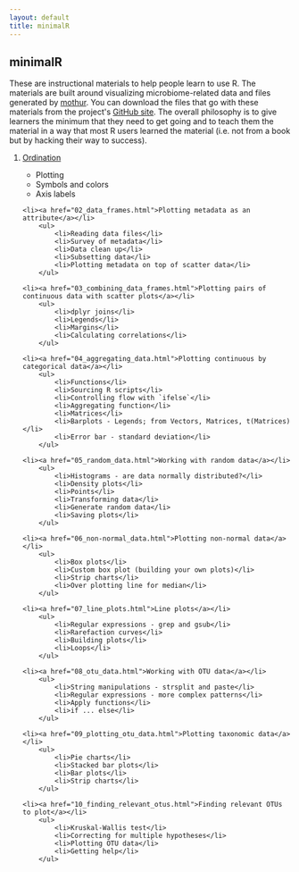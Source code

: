 ```yaml
---
layout: default
title: minimalR
---
```


<div class="index">
	<h2>minimalR</h2>
These are instructional materials to help people learn to use R. The materials are built around visualizing microbiome-related data and files generated by <a href="https://www.mothur.org">mothur</a>. You can download the files that go with these materials from the project's <a href="https://github.com/riffomonas/minimalR/releases/latest">GitHub site</a>. The overall philosophy is to give learners the minimum that they need to get going and to teach them the material in a way that most R users learned the material (i.e. not from a book but by hacking their way to success).

<ol>
	<li><a href="scatter_plots">Ordination</a></li>
		<ul>
			<li>Plotting</li>
			<li>Symbols and colors</li>
			<li>Axis labels</li>
		</ul>

	<li><a href="02_data_frames.html">Plotting metadata as an attribute</a></li>
		<ul>
			<li>Reading data files</li>
			<li>Survey of metadata</li>
			<li>Data clean up</li>
			<li>Subsetting data</li>
			<li>Plotting metadata on top of scatter data</li>
		</ul>

	<li><a href="03_combining_data_frames.html">Plotting pairs of continuous data with scatter plots</a></li>
		<ul>
			<li>dplyr joins</li>
			<li>Legends</li>
			<li>Margins</li>
			<li>Calculating correlations</li>
		</ul>

	<li><a href="04_aggregating_data.html">Plotting continuous by categorical data</a></li>
		<ul>
			<li>Functions</li>
			<li>Sourcing R scripts</li>
			<li>Controlling flow with `ifelse`</li>
			<li>Aggregating function</li>
			<li>Matrices</li>
			<li>Barplots - Legends; from Vectors, Matrices, t(Matrices)</li>
			<li>Error bar - standard deviation</li>
		</ul>

	<li><a href="05_random_data.html">Working with random data</a></li>
		<ul>
			<li>Histograms - are data normally distributed?</li>
			<li>Density plots</li>
			<li>Points</li>
			<li>Transforming data</li>
			<li>Generate random data</li>
			<li>Saving plots</li>
		</ul>

	<li><a href="06_non-normal_data.html">Plotting non-normal data</a></li>
		<ul>
			<li>Box plots</li>
			<li>Custom box plot (building your own plots)</li>
			<li>Strip charts</li>
			<li>Over plotting line for median</li>
		</ul>

	<li><a href="07_line_plots.html">Line plots</a></li>
		<ul>
			<li>Regular expressions - grep and gsub</li>
			<li>Rarefaction curves</li>
			<li>Building plots</li>
			<li>Loops</li>
		</ul>

	<li><a href="08_otu_data.html">Working with OTU data</a></li>
		<ul>
			<li>String manipulations - strsplit and paste</li>
			<li>Regular expressions - more complex patterns</li>
			<li>Apply functions</li>
			<li>if ... else</li>
		</ul>

	<li><a href="09_plotting_otu_data.html">Plotting taxonomic data</a></li>
		<ul>
			<li>Pie charts</li>
			<li>Stacked bar plots</li>
			<li>Bar plots</li>
			<li>Strip charts</li>
		</ul>

	<li><a href="10_finding_relevant_otus.html">Finding relevant OTUs to plot</a></li>
		<ul>
			<li>Kruskal-Wallis test</li>
			<li>Correcting for multiple hypotheses</li>
			<li>Plotting OTU data</li>
			<li>Getting help</li>
 		</ul>

</ol>

</div>
